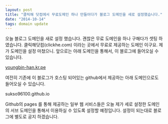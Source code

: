 ```yaml
---
layout: post
title: "클릭해 닷컴에서 무료도메인 하나 만들어다가 블로그 도메인을 새로 설정했습니다."
date: "2014-10-14"
tags: domain update
---
```


오늘 블로그 도메인을 새로 설정 했습니다. 괜찮은 무료 도메인을 하나 구해다가 셋팅 하였습니다.
클릭해닷컴(clickhe.com) 이라는 곳에서 무료로 제공하는 도메인 이구요. 제가 도메인을 설정 마쳤으니. 앞으로는 아래 도메인을 통해서, 
이 블로그에 들어오실 수 있습니다.

<a href="youngbin-han.kr.pe">youngbin-han.kr.pe</a>

여전히 기존에 이 블로그가 호스팅 되어있는 github에서 제공하는 아래 도메인으로도 들어오실 수 있습니다.

sukso96100.github.io

Github의 pages 를 통해 제공하는 일부 웹 서비스들은
오늘 제가 세로 설정한 도메인의 서브 도메인을 통해서 이용하실 수 있도록 설정할 예정입니다.
설정이 되는대로 블로그에 별도로 공지 하겠습니다.
